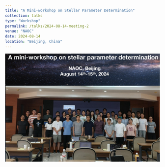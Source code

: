 ```yaml
---
title: "A Mini-workshop on Stellar Parameter Determination"
collection: talks
type: "Workshop"
permalink: /talks/2024-08-14-meeting-2
venue: "NAOC"
date: 2024-08-14
location: "Beijing, China"
---
```


![这是图片](../images/para.jpg "para")

